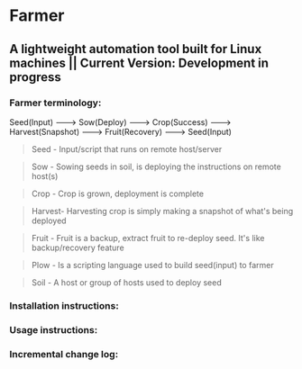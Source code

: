 # Farmer
## A lightweight automation tool built for Linux machines || Current Version: Development in progress

### Farmer terminology:
Seed(Input) ---> Sow(Deploy) ---> Crop(Success) ---> Harvest(Snapshot) ---> Fruit(Recovery) ---> Seed(Input)

> Seed 	- Input/script that runs on remote host/server

> Sow 	- Sowing seeds in soil, is deploying the instructions on remote host(s)

> Crop 	- Crop is grown, deployment is complete

> Harvest- Harvesting crop is simply making a snapshot of what's being deployed

> Fruit	- Fruit is a backup, extract fruit to re-deploy seed. It's like backup/recovery feature

> Plow 	- Is a scripting language used to build seed(input) to farmer

> Soil 	- A host or group of hosts used to deploy seed

### Installation instructions:


### Usage instructions:


### Incremental change log:
